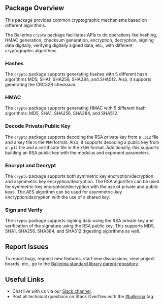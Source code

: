 ## Package Overview

This package provides common cryptographic mechanisms based on different algorithms.

The Ballerina `crypto` package facilitates APIs to do operations like hashing, HMAC generation, checksum generation, encryption, decryption, signing data digitally, verifying digitally signed data, etc., with different cryptographic algorithms.

### Hashes

The `crypto` package supports generating hashes with 5 different hash algorithms MD5, SHA1, SHA256, SHA384, and SHA512. Also, it supports generating the CRC32B checksum.

### HMAC

The `crypto` package supports generating HMAC with 5 different hash algorithms: MD5, SHA1, SHA256, SHA384, and SHA512.

### Decode Private/Public Key

The `crypto` package supports decoding the RSA private key from a `.p12` file and a key file in the `PEM` format. Also, it supports decoding a public key from a `.p12` file and a certificate file in the `X509` format. Additionally, this supports building an RSA public key with the modulus and exponent parameters.

### Encrypt and Decrypt

The `crypto` package supports both symmetric key encryption/decryption and asymmetric key encryption/decryption. The RSA algorithm can be used for symmetric-key encryption/decryption with the use of private and public keys. The AES algorithm can be used for asymmetric-key encryption/decryption with the use of a shared key.

### Sign and Verify

The `crypto` package supports signing data using the RSA private key and verification of the signature using the RSA public key. This supports MD5, SHA1, SHA256, SHA384, and SHA512 digesting algorithms as well.

## Report Issues

To report bugs, request new features, start new discussions, view project boards, etc., go to the [Ballerina standard library parent repository](https://github.com/ballerina-platform/ballerina-standard-library).

## Useful Links

- Chat live with us via our [Slack channel](https://ballerina.io/community/slack/).
- Post all technical questions on Stack Overflow with the [#ballerina](https://stackoverflow.com/questions/tagged/ballerina) tag.
